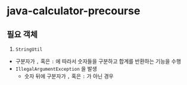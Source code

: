 # java-calculator-precourse

## 필요 객체 
1. `StringUtil`
- 구분자가 `,` 혹은 `:` 에 따라서 숫자들을 구분하고 합계를 반환하는 기능을 수행
- `IllegalArgumentException` 을 발생
    - 숫자 뒤에 구분자가 `,` 혹은 `:` 가 아닌 경우


